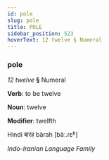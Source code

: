 ```yaml
---
id: pole
slug: pole
title: POLE
sidebar_position: 523
hoverText: 12 twelve § Numeral
---
```


### pole

*12 twelve* **§** Numeral

**Verb**: to be twelve

**Noun**: twelve

**Modifier**: twelfth

Hindi बारह bārah [bäː.ɾɛʱ]

*Indo-Iranian Language Family*